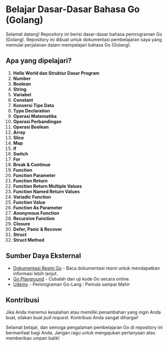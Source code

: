 # Belajar Dasar-Dasar Bahasa Go (Golang)

Selamat datang! Repository ini berisi dasar-dasar bahasa pemrograman Go (Golang). Repository ini dibuat untuk dokumentasi pembelajaran saya yang memulai perjalanan dalam mempelajari bahasa Go (Golang).

## Apa yang dipelajari?

1. **Hello World dan Struktur Dasar Program**
2. **Number**
3. **Boolean**
4. **String**
5. **Variabel**
6. **Constant**
7. **Konversi Tipe Data**
8. **Type Declaration**
9. **Operasi Matematika**
10. **Operasi Perbandingan**
11. **Operasi Boolean**
12. **Array**
13. **Slice**
14. **Map**
15. **If**
16. **Switch**
17. **For**
18. **Break & Continue**
19. **Function**
20. **Function Parameter**
21. **Function Return**
22. **Function Return Multiple Values**
23. **Function Named Return Values**
24. **Variadic Function**
25. **Function Value**
26. **Function As Parameter**
27. **Anonymous Function**
28. **Recursive Function**
29. **Closure**
30. **Defer, Panic & Recover**
31. **Struct**
32. **Struct Method**

## Sumber Daya Eksternal

- [Dokumentasi Resmi Go](https://golang.org/doc/) - Baca dokumentasi resmi untuk mendapatkan informasi lebih lanjut.
- [Go Playground](https://play.golang.org/) - Cobalah dan uji kode Go secara online.
- [Udemy](https://www.udemy.com/course/pemrograman-go-lang-pemula-sampai-mahir/) - Pemrograman Go-Lang : Pemula sampai Mahir

## Kontribusi

Jika Anda menemui kesalahan atau memiliki penambahan yang ingin Anda buat, silakan buat _pull request_. Kontribusi Anda sangat dihargai!

Selamat belajar, dan semoga pengalaman pembelajaran Go di repository ini bermanfaat bagi Anda. Jangan ragu untuk mengajukan pertanyaan atau memberikan umpan balik!

